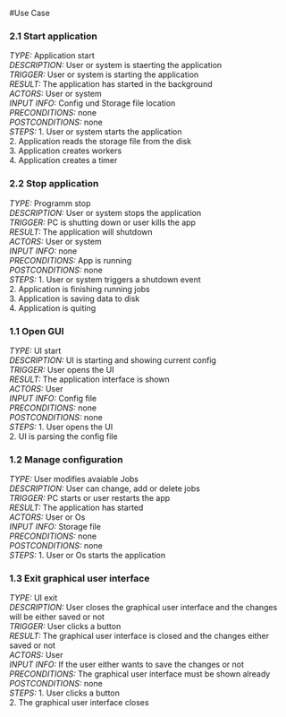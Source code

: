 #Use Case
### 2.1 Start application  
_TYPE:_ Application start  
_DESCRIPTION:_ User or system is staerting the application  
_TRIGGER:_ User or system is starting the application  
_RESULT:_ The application has started in the background  
_ACTORS:_ User or system  
_INPUT INFO:_ Config und Storage file location  
_PRECONDITIONS:_ none  
_POSTCONDITIONS:_ none  
_STEPS:_ 1. User or system starts the application  
         2. Application reads the storage file from the disk  
         3. Application creates workers  
         4. Application creates a timer  

### 2.2 Stop application
_TYPE:_ Programm stop  
_DESCRIPTION:_ User or system stops the application  
_TRIGGER:_ PC is shutting down or user kills the app  
_RESULT:_ The application will shutdown  
_ACTORS:_ User or system  
_INPUT INFO:_ none  
_PRECONDITIONS:_ App is running  
_POSTCONDITIONS:_ none  
_STEPS:_ 1. User or system triggers a shutdown event  
         2. Application is finishing running jobs  
         3. Application is saving data to disk  
         4. Application is quiting  

### 1.1 Open GUI
_TYPE:_ UI start  
_DESCRIPTION:_ UI is starting and showing current config  
_TRIGGER:_ User opens the UI  
_RESULT:_ The application interface is shown  
_ACTORS:_ User  
_INPUT INFO:_ Config file  
_PRECONDITIONS:_ none  
_POSTCONDITIONS:_ none  
_STEPS:_ 1. User opens the UI  
         2. UI is parsing the config file  

### 1.2 Manage configuration
_TYPE:_ User modifies avaiable Jobs  
_DESCRIPTION:_ User can change, add or delete jobs  
_TRIGGER:_ PC starts or user restarts the app  
_RESULT:_ The application has started  
_ACTORS:_ User or Os  
_INPUT INFO:_ Storage file  
_PRECONDITIONS:_ none  
_POSTCONDITIONS:_ none  
_STEPS:_ 1. User or Os starts the application  

### 1.3 Exit graphical user interface
_TYPE:_ UI exit  
_DESCRIPTION:_ User closes the graphical user interface and the changes will be either saved or not   
_TRIGGER:_ User clicks a button  
_RESULT:_ The graphical user interface is closed and the changes either saved or not  
_ACTORS:_ User  
_INPUT INFO:_ If the user either wants to save the changes or not  
_PRECONDITIONS:_ The graphical user interface must be shown already  
_POSTCONDITIONS:_ none  
_STEPS:_ 1. User clicks a button  
         2. The graphical user interface closes  
